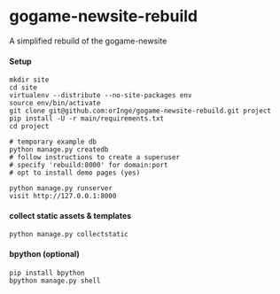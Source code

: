 gogame-newsite-rebuild
======================

A simplified rebuild of the gogame-newsite

#### Setup

    mkdir site
    cd site
    virtualenv --distribute --no-site-packages env
    source env/bin/activate
    git clone git@github.com:orInge/gogame-newsite-rebuild.git project
    pip install -U -r main/requirements.txt
    cd project

    # temporary example db
    python manage.py createdb
    # follow instructions to create a superuser
    # specify 'rebuild:8000' for domain:port
    # opt to install demo pages (yes)

    python manage.py runserver
    visit http://127.0.0.1:8000


#### collect static assets & templates
    python manage.py collectstatic


#### bpython (optional)
    pip install bpython
    bpython manage.py shell
